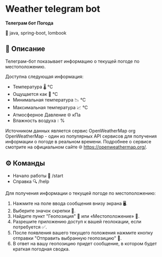 # Weather telegram bot

<b>Телеграм бот Погода</b>

🔧 java, spring-boot, lombook

## 📖 Описание

Телеграм-бот показывает информацию о текущей погоде по местоположению.

Доступна следующая информация:

- Температура 🌡️ °C
- Ощущается как 🤔 °C
- Минимальная температура 📉 °C
- Максимальная температура 📈️ °C
- Атмосферное Давление 🌐 кПа
- Влажность воздуха 💧 %

Источником данных является сервис OpenWeatherMap org
OpenWeatherMap - один из популярных API сервисов для получения информации о погоде в реальном времени.
Подробнее о сервисе смотрите на официальном сайте 🌐 https://openweathermap.org/.

## ⚙️ Команды
 - Начало работы 🚀 /start 
 - Справка 🔍 /help

Для получения информации о текущей погоде по местоположению:

1. Нажмите на поле ввода сообщения внизу экрана 🖥️.
2. Выберите значок скрепки 📎.
3. Найдите пункт "Геопозиция" 📌 или «Местоположение» 📍.
4. Разрешите приложению доступ к вашей геолокации, если потребуется ✅.
5. После появления вашего текущего положения нажмите кнопку отправки "Отправить выбранную геопозицию" 🚀.
6. В ответ на вашу геопозицию придет сообщение, в котором будет краткая погодная сводка.
